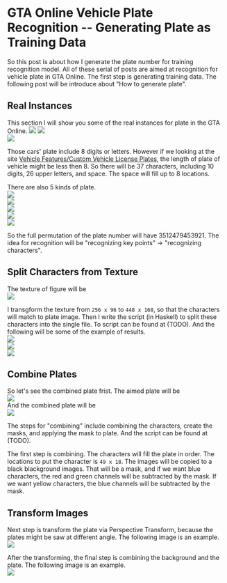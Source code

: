 # GTA Online Vehicle Plate Recognition -- Generating Plate as Training Data

So this post is about how I generate the plate number for training recognition model.
All of these serial of posts are aimed at recognition for vehicle plate in GTA Online.
The first step is generating training data. The following post will be introduce about 
"How to generate plate".

## Real Instances

This section I will show you some of the real instances for plate in the GTA Online.
![](/res/img/64BDL132.131473222390000000.jpg)
![](/res/img/65MZH676.131473222810000000.jpg)  
![](/res/img/66SJD585.131473174110000000.jpg)  

Those cars' plate include 8 digits or letters.
However if we looking at the site [Vehicle Features/Custom Vehicle License Plates](http://gta.wikia.com/wiki/Vehicle_Features/Custom_Vehicle_License_Plates),
the length of plate of vehicle might be less then 8.
So there will be 37 characters, including 10 digits, 26 upper letters, and space.
The space will fill up to 8 locations.

There are also 5 kinds of plate.  
![](/res/img/plate01.jpg)  
![](/res/img/plate02.jpg)  
![](/res/img/plate03.jpg)  
![](/res/img/plate04.jpg)  
![](/res/img/plate05.jpg)

So the full permutation of the plate number will have 3512479453921.
The idea for recognition will be "recognizing key points" -> "recognizing characters".

## Split Characters from Texture

The texture of figure will be  
![](/res/img/vehicle_generic_plate_font.jpg)

I transgform the texture from `256 x 96` to `448 x 168`, so that the characters will match to plate image.
Then I write the script (in Haskell) to split these characters into the single file.
To script can be found at (TODO).
And the following will be some of the example of results.  
![](/res/img/A.bmp)  
![](/res/img/1.bmp)  
![](/res/img/%20.bmp)

## Combine Plates

So let's see the combined plate frist.
The aimed plate will be  
![](/res/img/07UMT674.131473182860000000.jpg)  
And the combined plate will be  
![](/res/img/test.bmp)

The steps for "combining" include combining the characters, create the masks, and applying the mask to plate.
And the script can be found at (TODO).

The first step is combining.
The characters will fill the plate in order.
The locations to put the character is `49 x 18`. The images will be copied to a black blackground images.
That will be a mask, and if we want blue characters, the red and green channels will be subtracted by the mask.
If we want yellow characters, the blue channels will be subtracted by the mask.


## Transform Images

Next step is transform the plate via Perspective Transform, because the plates might be saw at different angle.
The following image is an example.  
![](/res/img/pttest.bmp)

After the transforming, the final step is combining the background and the plate.
The following image is an example.  
![](/res/img/wbgtest.bmp)


